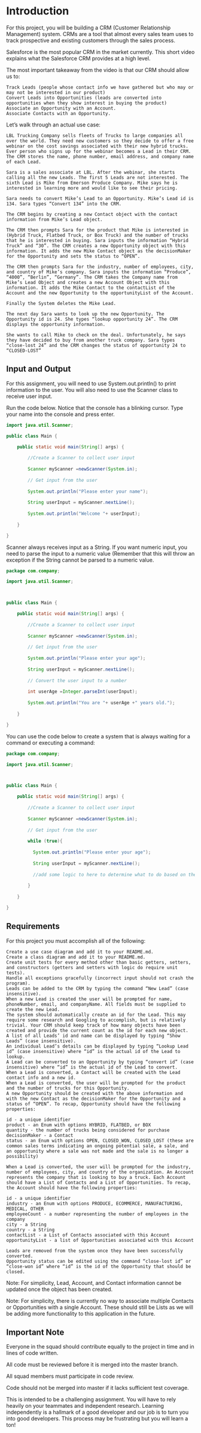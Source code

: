 # Introduction

For this project, you will be building a CRM (Customer Relationship Management) system. CRMs are a tool that almost every sales team uses to track prospective and existing customers through the sales process.

Salesforce is the most popular CRM in the market currently. This short video explains what the Salesforce CRM provides at a high level.

The most important takeaway from the video is that our CRM should allow us to:

    Track Leads (people whose contact info we have gathered but who may or may not be interested in our product)
    Convert Leads into Opportunities (leads are converted into opportunities when they show interest in buying the product)
    Associate an Opportunity with an Account.
    Associate Contacts with an Opportunity.

Let’s walk through an actual use case:

    LBL Trucking Company sells fleets of Trucks to large companies all over the world. They need new customers so they decide to offer a free webinar on the cost savings associated with their new hybrid trucks. Ever person who signs up for the webinar becomes a Lead in their CRM. The CRM stores the name, phone number, email address, and company name of each Lead.

    Sara is a sales associate at LBL. After the webinar, she starts calling all the new Leads. The first 5 Leads are not interested. The sixth Lead is Mike from Emerson Produce Company. Mike says he is interested in learning more and would like to see their pricing.

    Sara needs to convert Mike’s Lead to an Opportunity. Mike’s Lead id is 134. Sara types “Convert 134” into the CRM.

    The CRM begins by creating a new Contact object with the contact information from Mike’s Lead object.

    The CRM then prompts Sara for the product that Mike is interested in (Hybrid Truck, Flatbed Truck, or Box Truck) and the number of trucks that he is interested in buying. Sara inputs the information “Hybrid Truck” and “30”. The CRM creates a new Opportunity object with this information. It adds the new Mike Contact object as the decisionMaker for the Opportunity and sets the status to “OPEN”.

    The CRM then prompts Sara for the industry, number of employees, city, and country of Mike’s company. Sara inputs the information “Produce”, “4000”, “Berlin”, “Germany”. The CRM takes the Company name from Mike’s Lead Object and creates a new Account Object with this information. It adds the Mike Contact to the contactList of the Account and the new Opportunity to the opportunityList of the Account.

    Finally the System deletes the Mike Lead.

    The next day Sara wants to look up the new Opportunity. The Opportunity id is 24. She types “lookup opportunity 24”. The CRM displays the opportunity information.

    She wants to call Mike to check on the deal. Unfortunately, he says they have decided to buy from another truck company. Sara types “close-lost 24” and the CRM changes the status of opportunity 24 to “CLOSED-LOST”



## Input and Output

For this assignment, you will need to use System.out.println() to print information to the user. You will also need to use the Scanner class to receive user input.

Run the code below. Notice that the console has a blinking cursor. Type your name into the console and press enter.

```java
import java.util.Scanner;

public class Main {

    public static void main(String[] args) {
    
        //Create a Scanner to collect user input
    
        Scanner myScanner =newScanner(System.in);
    
        // Get input from the user
    
        System.out.println("Please enter your name");
    
        String userInput = myScanner.nextLine();
    
        System.out.println("Welcome "+ userInput);
    
    }

}
```

Scanner always receives input as a String. If you want numeric input, you need to parse the input to a numeric value (Remember that this will throw an exception if the String cannot be parsed to a numeric value.


```java
package com.company;

import java.util.Scanner;



public class Main {

    public static void main(String[] args) {
    
        //Create a Scanner to collect user input
    
        Scanner myScanner =newScanner(System.in);
    
        // Get input from the user
    
        System.out.println("Please enter your age");
    
        String userInput = myScanner.nextLine();
    
        // Convert the user input to a number
    
        int userAge =Integer.parseInt(userInput);
    
        System.out.println("You are "+ userAge +" years old.");
    
    }

}
```


You can use the code below to create a system that is always waiting for a command or executing a command:

```java
package com.company;

import java.util.Scanner;



public class Main {

    public static void main(String[] args) {
    
        //Create a Scanner to collect user input
    
        Scanner myScanner =newScanner(System.in);
    
        // Get input from the user
    
        while (true){
    
          System.out.println("Please enter your age");
    
          String userInput = myScanner.nextLine();
    
          //add some logic to here to determine what to do based on the userInput
    
        }
    
    }

}
```


## Requirements

For this project you must accomplish all of the following:

    Create a use case diagram and add it to your README.md.
    Create a class diagram and add it to your README.md.
    Create unit tests for every method other than basic getters, setters, and constructors (getters and setters with logic do require unit tests).
    Handle all exceptions gracefully (incorrect input should not crash the program).
    Leads can be added to the CRM by typing the command “New Lead” (case insensitive).
    When a new Lead is created the user will be prompted for name, phoneNumber, email, and companyName. All fields must be supplied to create the new Lead.
    The system should automatically create an id for the Lead. This may require some research and Googling to accomplish, but is relatively trivial. Your CRM should keep track of how many objects have been created and provide the current count as the id for each new object.
    A list of all Leads’ id and name can be displayed by typing “Show Leads” (case insensitive).
    An individual Lead’s details can be displayed by typing “Lookup Lead id” (case insensitive) where “id” is the actual id of the Lead to lookup.
    A Lead can be converted to an Opportunity by typing “convert id” (case insensitive) where “id” is the actual id of the Lead to convert.
    When a Lead is converted, a Contact will be created with the Lead contact info and a new id.
    When a Lead is converted, the user will be prompted for the product and the number of trucks for this Opportunity.
    A new Opportunity should be created with the above information and with the new Contact as the decisionMaker for the Opportunity and a status of “OPEN”. To recap, Opportunity should have the following properties:

    id - a unique identifier
    product - an Enum with options HYBRID, FLATBED, or BOX
    quantity - the number of trucks being considered for purchase
    decisionMaker - a Contact
    status - an Enum with options OPEN, CLOSED_WON, CLOSED_LOST (these are common sales terms indicating an ongoing potential sale, a sale, and an opportunity where a sale was not made and the sale is no longer a possibility)

    When a Lead is converted, the user will be prompted for the industry, number of employees, city, and country of the organization. An Account represents the company that is looking to buy a truck. Each Account should have a List of Contacts and a List of Opportunities. To recap, the Account should have the following properties:

    id - a unique identifier
    industry - an Enum with options PRODUCE, ECOMMERCE, MANUFACTURING, MEDICAL, OTHER
    employeeCount - a number representing the number of employees in the company
    city - a String
    country - a String
    contactList - a List of Contacts associated with this Account
    opportunityList - a list of Opportunities associated with this Account

    Leads are removed from the system once they have been successfully converted.
    Opportunity status can be edited using the command “close-lost id” or “close-won id” where “id” is the id of the Opportunity that should be closed.

Note: For simplicity, Lead, Account, and Contact information cannot be updated once the object has been created.

Note: For simplicity, there is currently no way to associate multiple Contacts or Opportunities with a single Account. These should still be Lists as we will be adding more functionality to this application in the future.



## Important Note

Everyone in the squad should contribute equally to the project in time and in lines of code written.

All code must be reviewed before it is merged into the master branch.

All squad members must participate in code review.

Code should not be merged into master if it lacks sufficient test coverage.

This is intended to be a challenging assignment. You will have to rely heavily on your teammates and independent research. Learning independently is a hallmark of a good developer and our job is to turn you into good developers. This process may be frustrating but you will learn a ton!